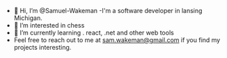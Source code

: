- 👋 Hi, I’m @Samuel-Wakeman
-I'm a software developer in lansing Michigan.
- 👀 I’m interested in chess
- 🌱 I’m currently learning . react, .net and other web tools
- Feel free to reach out to me at sam.wakeman@gmail.com if you find my projects interesting.
